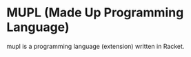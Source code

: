 # MUPL (Made Up Programming Language)
mupl is a programming language (extension) written in Racket. 
